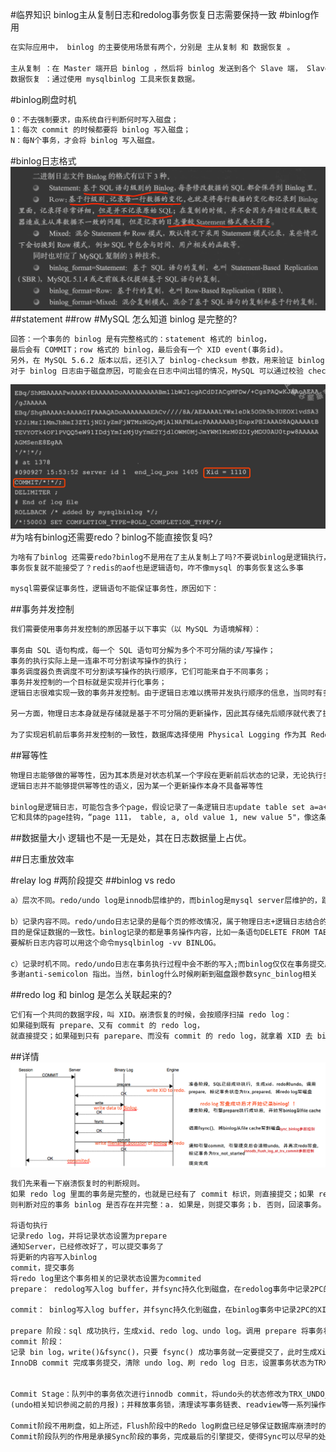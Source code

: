 #临界知识
binlog主从复制日志和redolog事务恢复日志需要保持一致
#binlog作用
```asp
在实际应用中， binlog 的主要使用场景有两个，分别是 主从复制 和 数据恢复 。

主从复制 ：在 Master 端开启 binlog ，然后将 binlog 发送到各个 Slave 端， Slave 端重放 binlog 从而达到主从数据一致。
数据恢复 ：通过使用 mysqlbinlog 工具来恢复数据。
```
#binlog刷盘时机
```asp
0：不去强制要求，由系统自行判断何时写入磁盘；
1：每次 commit 的时候都要将 binlog 写入磁盘；
N：每N个事务，才会将 binlog 写入磁盘。
```
#binlog日志格式
![](.z_9_mysql_00_binlog_两阶段提交_逻辑日志_images/7b2ea27c.png)
##statement
##row
#MySQL 怎么知道 binlog 是完整的?
```asp
回答：一个事务的 binlog 是有完整格式的：statement 格式的 binlog，
最后会有 COMMIT；row 格式的 binlog，最后会有一个 XID event(事务id)。
另外，在 MySQL 5.6.2 版本以后，还引入了 binlog-checksum 参数，用来验证 binlog 内容的正确性。
对于 binlog 日志由于磁盘原因，可能会在日志中间出错的情况，MySQL 可以通过校验 checksum 的结果来发现。所以，MySQL 还是有办法验证事务 binlog 的完整性的。
```
![](.z_9_mysql_00_binlog_relaylog_两阶段提交_逻辑日志_images/6b5a3dcd.png)
#为啥有binlog还需要redo？binlog不能直接恢复吗?
```asp
为啥有了binlog 还需要redo?binlog不是用在了主从复制上了吗?不要说binlog是逻辑执行，为啥主从复制就可以接受逻辑语句，
事务恢复就不能接受了？redis的aof也是逻辑语句，咋不像mysql 的事务恢复这么多事

mysql需要保证事务性，逻辑语句不能保证事务性，原因如下：
```
[](https://spongecaptain.cool/post/database/logicalandphicallog/#21-%E4%BA%8B%E5%8A%A1%E5%B9%B6%E5%8F%91%E6%8E%A7%E5%88%B6)
[](https://time.geekbang.org/column/article/73161)
##事务并发控制
```asp
我们需要使用事务并发控制的原因基于以下事实（以 MySQL 为语境解释）：

事务由 SQL 语句构成，每一个 SQL 语句可分解为多个不可分隔的读/写操作；
事务的执行实际上是一连串不可分割读写操作的执行；
事务调度器负责调度不可分割读写操作的执行顺序，它们可能来自于不同事务；
事务并发控制的一个目标就是实现并行化事务；
逻辑日志很难实现一致的事务并发控制。由于逻辑日志难以携带并发执行顺序的信息，当同时有多个事务产生更新操作时，数据库内部会将这些操作调度为串行化序列执行，需要机制来保障每次回放操作的执行顺序与调度产生的顺序一致。

另一方面，物理日志本身就是存储就是基于不可分隔的更新操作，因此其存储先后顺序就代表了执行器的调度顺序。而且由于很容易判断两个 page 是否是同一个 page，如果不是，完全可以安全并行地并行执行。

为了实现宕机前后事务并发控制的一致性，数据库选择使用 Physical Logging 作为其 Redo Log。
```
##幂等性
```asp
物理日志能够做的幂等性，因为其本质是对状态机某一个字段在更新前后状态的记录，无论执行多少次，最终得到的状态总是相同的。
逻辑日志并不能够提供幂等性的语义，因为某一个更新操作本身不具备幂等性

binlog是逻辑日志，可能包含多个page，假设记录了一条逻辑日志update table set a=a+1;多次重放后结果一定是有问题的。如果是redo log，
它和具体的page挂钩，“page 111， table, a, old value 1, new value 5"，像这条物理日志不论重放多少次，a的值结果不会有问题
```
##数据量大小
逻辑也不是一无是处，其在日志数据量上占优。

##日志重放效率

#relay log
#两阶段提交
[](https://blog.csdn.net/luis_ora/article/details/82663263)
##binlog vs redo 
```asp
a）层次不同。redo/undo log是innodb层维护的，而binlog是mysql server层维护的，跟采用何种引擎没有关系，记录的是所有引擎的更新操作的日志记录。

b）记录内容不同。redo/undo日志记录的是每个页的修改情况，属于物理日志+逻辑日志结合的方式（redo log物理到页，页内采用逻辑日志，undo log采用的是逻辑日志），
目的是保证数据的一致性。binlog记录的都是事务操作内容，比如一条语句DELETE FROM TABLE WHERE i > 1之类的，不管采用的是什么引擎，当然格式是二进制的，
要解析日志内容可以用这个命令mysqlbinlog -vv BINLOG。

c）记录时机不同。redo/undo日志在事务执行过程中会不断的写入;而binlog仅仅在事务提交后才写入到日志，之前描述有误，binlog是在事务最终commit前写入的，
多谢anti-semicolon 指出。当然，binlog什么时候刷新到磁盘跟参数sync_binlog相关

```
##redo log 和 binlog 是怎么关联起来的?
```asp
它们有一个共同的数据字段，叫 XID。崩溃恢复的时候，会按顺序扫描 redo log：
如果碰到既有 prepare、又有 commit 的 redo log，
就直接提交；如果碰到只有 parepare、而没有 commit 的 redo log，就拿着 XID 去 binlog 找对应的事务。


```
##详情
[](https://jishuin.proginn.com/p/763bfbd67abc)
![](.z_9_mysql_00_binlog_relaylog_两阶段提交_逻辑日志_images/8d68293e.png)
[](https://xie.infoq.cn/article/a0524f9df0d1b9fff8b0af42f)
[](https://www.dazhuanlan.com/lesliealga/topics/1454752)
[](http://mysql.taobao.org/monthly/2018/12/04/)
[](http://mysql.taobao.org/monthly/2015/12/01/)
[](http://keithlan.github.io/2018/07/24/mysql_group_commit/)
```asp
我们先来看一下崩溃恢复时的判断规则。
如果 redo log 里面的事务是完整的，也就是已经有了 commit 标识，则直接提交；如果 redo log 里面的事务只有完整的 prepare，
则判断对应的事务 binlog 是否存在并完整：a. 如果是，则提交事务；b. 否则，回滚事务。

将语句执行
记录redo log，并将记录状态设置为prepare
通知Server，已经修改好了，可以提交事务了
将更新的内容写入binlog
commit，提交事务
将redo log里这个事务相关的记录状态设置为commited
prepare： redolog写入log buffer，并fsync持久化到磁盘，在redolog事务中记录2PC的XID，在redolog事务打上prepare标识

commit： binlog写入log buffer，并fsync持久化到磁盘，在binlog事务中记录2PC的XID，同时在redolog事务打上commit标识 其中，prepare和commit阶段所提到的“事务”，都是指内部XA事务，即2PC

prepare 阶段：sql 成功执行，生成xid、redo log、undo log。调用 prepare 将事务状态设为 TRX_PREPARED，并将 redo log、undo log 刷磁盘
commit 阶段：
记录 bin log，write()&fsync()，只要 fsync() 成功事务就一定要提交了，此时生成Xid_log_event，失败调用ha_rollback_trans回滚。
InnoDB commit 完成事务提交，清除 undo log、刷 redo log 日志，设置事务状态为TRX_NOT_STARTED


Commit Stage：队列中的事务依次进行innodb commit，将undo头的状态修改为TRX_UNDO_CACHED/TRX_UNDO_TO_FREE/TRX_UNDO_TO_PURGE任意一种 
(undo相关知识参阅之前的月报)；并释放事务锁，清理读写事务链表、readview等一系列操作。每个事务在commit阶段也会去更新事务页的binlog位点。

Commit阶段不用刷盘，如上所述，Flush阶段中的Redo log刷盘已经足够保证数据库崩溃时的数据安全了
Commit阶段队列的作用是承接Sync阶段的事务，完成最后的引擎提交，使得Sync可以尽早的处理下一组事务，最大化组提交的效率
```
